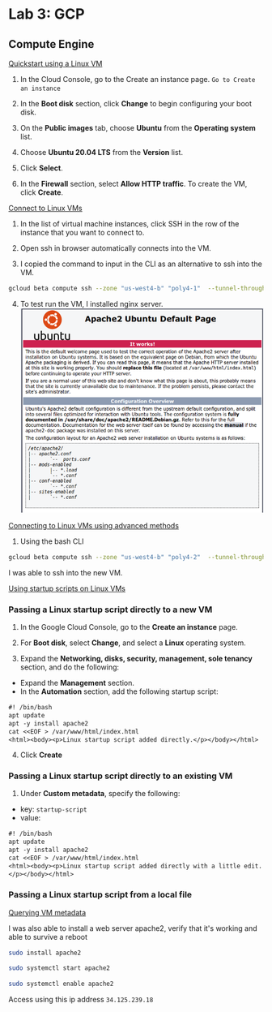 # Lab 3: GCP

## Compute Engine

[Quickstart using a Linux VM](https://cloud.google.com/compute/docs/quickstart-linux "Quickstart using a Linux VM")

1. In the Cloud Console, go to the Create an instance page. `Go to Create an instance`

2. In the **Boot disk** section, click **Change** to begin configuring your boot disk.
3. On the **Public images** tab, choose **Ubuntu** from the **Operating system** list.
4. Choose **Ubuntu 20.04 LTS** from the **Version** list.
5. Click **Select**.
6. In the **Firewall** section, select **Allow HTTP traffic**.
To create the VM, click **Create**.

[Connect to Linux VMs](https://cloud.google.com/compute/docs/instances/connecting-to-instance "Connect to Linux VMs")

1. In the list of virtual machine instances, click SSH in the row of the instance that you want to connect to.

2. Open ssh in browser automatically connects into the VM.

3. I copied the command to input in the CLI as an alternative to ssh into the VM.
```bash
gcloud beta compute ssh --zone "us-west4-b" "poly4-1"  --tunnel-through-iap --project "schull-bootcamp"
```
4. To test run the VM, I installed nginx server.
![apache web server](images/apache.png)


[Connecting to Linux VMs using advanced methods](https://cloud.google.com/compute/docs/instances/connecting-advanced "Connecting to Linux VMs using advanced methods")

1. Using the bash CLI
```Bash
gcloud beta compute ssh --zone "us-west4-b" "poly4-2"  --tunnel-through-iap --project "schull-bootcamp"
```
I was able to ssh into the new VM.

[Using startup scripts on Linux VMs](https://cloud.google.com/compute/docs/instances/startup-scripts/linux "Using startup scripts on Linux VMs")

### Passing a Linux startup script directly to a new VM

1. In the Google Cloud Console, go to the **Create an instance** page.

2. For **Boot disk**, select **Change**, and select a **Linux** operating system.

3. Expand the **Networking, disks, security, management, sole tenancy** section, and do the following:

* Expand the **Management** section.
* In the **Automation** section, add the following startup script:
```
#! /bin/bash
apt update
apt -y install apache2
cat <<EOF > /var/www/html/index.html
<html><body><p>Linux startup script added directly.</p></body></html>
```
4. Click **Create**
### Passing a Linux startup script directly to an existing VM


1. Under **Custom metadata**, specify the following:
* key: `startup-script`
* value:
```
#! /bin/bash
apt update
apt -y install apache2
cat <<EOF > /var/www/html/index.html
<html><body><p>Linux startup script added directly with a little edit.</p></body></html>
```




### Passing a Linux startup script from a local file



[Querying VM metadata](https://cloud.google.com/compute/docs/metadata/querying-metadata "Querying VM metadata")

I was also able to install a web server apache2, verify that it's working and able to survive a reboot
```bash
sudo install apache2
```
```bash
sudo systemctl start apache2
```
```Bash
sudo systemctl enable apache2
```
Access using this ip address `34.125.239.18`